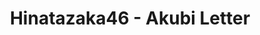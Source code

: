 ---
layout: videojs
title: Hinatazaka46 - Akubi Letter
category: mv
description: >
    Lyrics: Yasushi Akimoto

    Music & Arrangement:  Shouwa Kadono

    Director: Yono Yamaguchi (maxilla)

    Choreographer: CRE8BOY
    
    Producer: Motome Kohama (P.I.C.S.)
    
    Production: P.I.C.S. (P.I.C.S.)

    Translated by @sasori39883522
subtitles: 日向坂46あくびLetter.en.vtt
video_url: https://www.youtube.com/watch?v=KcpvHDt0bPc
thumbnail: https://i.ytimg.com/vi/KcpvHDt0bPc/maxresdefault.jpg
lang: en
upload_date: 2025-01-12
---